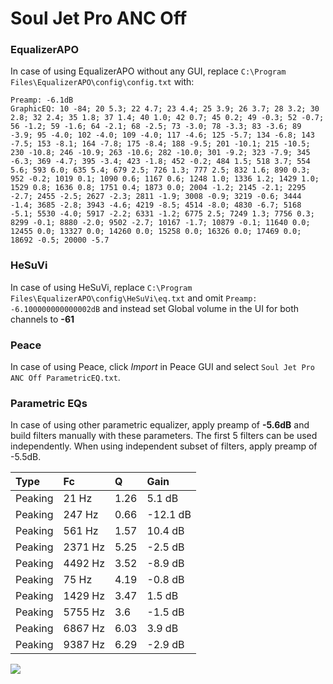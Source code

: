 # Soul Jet Pro ANC Off

### EqualizerAPO
In case of using EqualizerAPO without any GUI, replace `C:\Program Files\EqualizerAPO\config\config.txt`
with:
```
Preamp: -6.1dB
GraphicEQ: 10 -84; 20 5.3; 22 4.7; 23 4.4; 25 3.9; 26 3.7; 28 3.2; 30 2.8; 32 2.4; 35 1.8; 37 1.4; 40 1.0; 42 0.7; 45 0.2; 49 -0.3; 52 -0.7; 56 -1.2; 59 -1.6; 64 -2.1; 68 -2.5; 73 -3.0; 78 -3.3; 83 -3.6; 89 -3.9; 95 -4.0; 102 -4.0; 109 -4.0; 117 -4.6; 125 -5.7; 134 -6.8; 143 -7.5; 153 -8.1; 164 -7.8; 175 -8.4; 188 -9.5; 201 -10.1; 215 -10.5; 230 -10.8; 246 -10.9; 263 -10.6; 282 -10.0; 301 -9.2; 323 -7.9; 345 -6.3; 369 -4.7; 395 -3.4; 423 -1.8; 452 -0.2; 484 1.5; 518 3.7; 554 5.6; 593 6.0; 635 5.4; 679 2.5; 726 1.3; 777 2.5; 832 1.6; 890 0.3; 952 -0.2; 1019 0.1; 1090 0.6; 1167 0.6; 1248 1.0; 1336 1.2; 1429 1.0; 1529 0.8; 1636 0.8; 1751 0.4; 1873 0.0; 2004 -1.2; 2145 -2.1; 2295 -2.7; 2455 -2.5; 2627 -2.3; 2811 -1.9; 3008 -0.9; 3219 -0.6; 3444 -1.4; 3685 -2.8; 3943 -4.6; 4219 -8.5; 4514 -8.0; 4830 -6.7; 5168 -5.1; 5530 -4.0; 5917 -2.2; 6331 -1.2; 6775 2.5; 7249 1.3; 7756 0.3; 8299 -0.1; 8880 -2.0; 9502 -2.7; 10167 -1.7; 10879 -0.1; 11640 0.0; 12455 0.0; 13327 0.0; 14260 0.0; 15258 0.0; 16326 0.0; 17469 0.0; 18692 -0.5; 20000 -5.7
```

### HeSuVi
In case of using HeSuVi, replace `C:\Program Files\EqualizerAPO\config\HeSuVi\eq.txt` and omit `Preamp:
-6.100000000000002dB` and instead set Global volume in the UI for both channels to **-61**

### Peace
In case of using Peace, click *Import* in Peace GUI and select `Soul Jet Pro ANC Off ParametricEQ.txt`.

### Parametric EQs
In case of using other parametric equalizer, apply preamp of **-5.6dB** and build filters manually
with these parameters. The first 5 filters can be used independently.
When using independent subset of filters, apply preamp of -5.5dB.

| Type    | Fc      |    Q | Gain     |
|:--------|:--------|:-----|:---------|
| Peaking | 21 Hz   | 1.26 | 5.1 dB   |
| Peaking | 247 Hz  | 0.66 | -12.1 dB |
| Peaking | 561 Hz  | 1.57 | 10.4 dB  |
| Peaking | 2371 Hz | 5.25 | -2.5 dB  |
| Peaking | 4492 Hz | 3.52 | -8.9 dB  |
| Peaking | 75 Hz   | 4.19 | -0.8 dB  |
| Peaking | 1429 Hz | 3.47 | 1.5 dB   |
| Peaking | 5755 Hz | 3.6  | -1.5 dB  |
| Peaking | 6867 Hz | 6.03 | 3.9 dB   |
| Peaking | 9387 Hz | 6.29 | -2.9 dB  |

![](https://raw.githubusercontent.com/jaakkopasanen/AutoEq/master/results/innerfidelity/sbaf-serious/Soul%20Jet%20Pro%20ANC%20Off/Soul%20Jet%20Pro%20ANC%20Off.png)